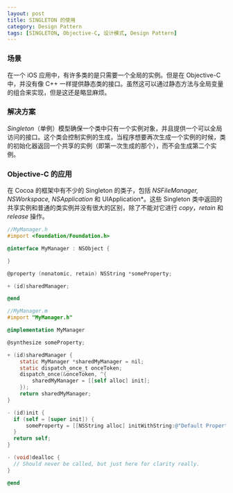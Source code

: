 ```yaml
---
layout: post
title: SINGLETON 的使用
category: Design Pattern
tags: [SINGLETON, Objective-C, 设计模式, Design Pattern]
---
```


### 场景

在一个 iOS 应用中，有许多类的是只需要一个全局的实例。但是在 Objective-C 中，并没有像 C++ 一样提供静态类的接口。虽然这可以通过静态方法与全局变量的组合来实现，但是这还是略显麻烦。

### 解决方案

*Singleton*（单例）模型确保一个类中只有一个实例对象，并且提供一个可以全局访问的接口。这个类会控制实例的生成，当程序想要再次生成一个实例的时候，类的初始化器返回一个共享的实例（即第一次生成的那个），而不会生成第二个实例。

### Objective-C 的应用

在 Cocoa 的框架中有不少的 Singleton 的类子，包括 *NSFileManager, NSWorkspace, NSApplication* 和 UIApplication*。这些 Singleton 类中返回的共享实例和普通的类实例并没有很大的区别，除了不能对它进行 *copy*，*retain* 和 *release* 操作。

```Objective-C
//MyManager.h
#import <foundation/Foundation.h>

@interface MyManager : NSObject {

}

@property (nonatomic, retain) NSString *someProperty;

+ (id)sharedManager;

@end
```


```Objective-C
//MyManager.m
#import "MyManager.h"

@implementation MyManager

@synthesize someProperty;

+ (id)sharedManager {
    static MyManager *sharedMyManager = nil;
    static dispatch_once_t onceToken;
    dispatch_once(&onceToken, ^{
        sharedMyManager = [[self alloc] init];
    });
    return sharedMyManager;
}

- (id)init {
  if (self = [super init]) {
      someProperty = [[NSString alloc] initWithString:@"Default Property Value"];
  }
  return self;
}

- (void)dealloc {
  // Should never be called, but just here for clarity really.
}

@end
```
